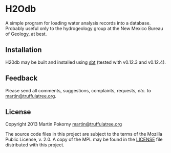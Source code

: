 H2Odb
=====

A simple program for loading water analysis records into a database. Probably useful only to the hydrogeology group at the New Mexico Bureau of Geology, at best.

Installation
------------

H20db may be built and installed using [sbt](http://www.scala-sbt.org/ "sbt") (tested with v0.12.3 and v0.12.4).

Feedback
--------

Please send all comments, suggestions, complaints, requests, *etc.* to <martin@truffulatree.org>.

License
-------

Copyright 2013 Martin Pokorny <martin@truffulatree.org>

The source code files in this project are subject to the terms of the Mozilla Public License, v. 2.0. A copy of the MPL may be found in the [LICENSE](LICENSE) file distributed with this project.
